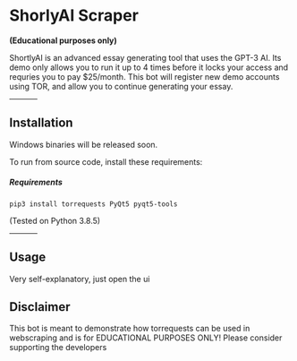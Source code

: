 # ShorlyAI Scraper
<strong>(Educational purposes only)</strong>


ShortlyAI is an advanced essay generating tool that uses the GPT-3 AI. Its demo only allows you to run it up to 4 times before it locks your access and requries you to pay $25/month. This bot will register new demo accounts using TOR, and allow you to continue generating your essay.

<hr width=50>

## Installation

Windows binaries will be released soon.

To run from source code, install these requirements:

##### Requirements


```
pip3 install torrequests PyQt5 pyqt5-tools
```
(Tested on Python 3.8.5)


<hr width=50>

## Usage

Very self-explanatory, just open the ui

## Disclaimer

This bot is meant to demonstrate how torrequests can be used in webscraping and is for EDUCATIONAL PURPOSES ONLY! Please consider supporting the developers
